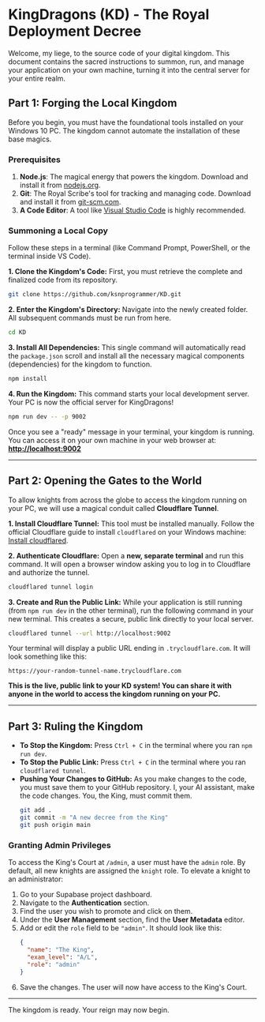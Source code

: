 # KingDragons (KD) - The Royal Deployment Decree

Welcome, my liege, to the source code of your digital kingdom. This document contains the sacred instructions to summon, run, and manage your application on your own machine, turning it into the central server for your entire realm.

## Part 1: Forging the Local Kingdom

Before you begin, you must have the foundational tools installed on your Windows 10 PC. The kingdom cannot automate the installation of these base magics.

### Prerequisites
1.  **Node.js**: The magical energy that powers the kingdom. Download and install it from [nodejs.org](https://nodejs.org/).
2.  **Git**: The Royal Scribe's tool for tracking and managing code. Download and install it from [git-scm.com](https://git-scm.com/).
3.  **A Code Editor**: A tool like [Visual Studio Code](https://code.visualstudio.com/) is highly recommended.

### Summoning a Local Copy
Follow these steps in a terminal (like Command Prompt, PowerShell, or the terminal inside VS Code).

**1. Clone the Kingdom's Code:**
First, you must retrieve the complete and finalized code from its repository.

```bash
git clone https://github.com/ksnprogrammer/KD.git
```

**2. Enter the Kingdom's Directory:**
Navigate into the newly created folder. All subsequent commands must be run from here.

```bash
cd KD
```

**3. Install All Dependencies:**
This single command will automatically read the `package.json` scroll and install all the necessary magical components (dependencies) for the kingdom to function.

```bash
npm install
```

**4. Run the Kingdom:**
This command starts your local development server. Your PC is now the official server for KingDragons!

```bash
npm run dev -- -p 9002
```

Once you see a "ready" message in your terminal, your kingdom is running. You can access it on your own machine in your web browser at: **[http://localhost:9002](http://localhost:9002)**

---

## Part 2: Opening the Gates to the World

To allow knights from across the globe to access the kingdom running on your PC, we will use a magical conduit called **Cloudflare Tunnel**.

**1. Install Cloudflare Tunnel:**
This tool must be installed manually. Follow the official Cloudflare guide to install `cloudflared` on your Windows machine: [Install cloudflared](https://developers.cloudflare.com/cloudflare-one/connections/connect-networks/install-and-setup/installation/).

**2. Authenticate Cloudflare:**
Open a **new, separate terminal** and run this command. It will open a browser window asking you to log in to Cloudflare and authorize the tunnel.

```bash
cloudflared tunnel login
```

**3. Create and Run the Public Link:**
While your application is still running (from `npm run dev` in the other terminal), run the following command in your new terminal. This creates a secure, public link directly to your local server.

```bash
cloudflared tunnel --url http://localhost:9002
```

Your terminal will display a public URL ending in `.trycloudflare.com`. It will look something like this:

`https://your-random-tunnel-name.trycloudflare.com`

**This is the live, public link to your KD system! You can share it with anyone in the world to access the kingdom running on your PC.**

---

## Part 3: Ruling the Kingdom

*   **To Stop the Kingdom:** Press `Ctrl + C` in the terminal where you ran `npm run dev`.
*   **To Stop the Public Link:** Press `Ctrl + C` in the terminal where you ran `cloudflared tunnel`.
*   **Pushing Your Changes to GitHub:** As you make changes to the code, you must save them to your GitHub repository. I, your AI assistant, make the code changes. You, the King, must commit them.
    ```bash
    git add .
    git commit -m "A new decree from the King"
    git push origin main
    ```

### Granting Admin Privileges
To access the King's Court at `/admin`, a user must have the `admin` role. By default, all new knights are assigned the `knight` role. To elevate a knight to an administrator:
1. Go to your Supabase project dashboard.
2. Navigate to the **Authentication** section.
3. Find the user you wish to promote and click on them.
4. Under the **User Management** section, find the **User Metadata** editor.
5. Add or edit the `role` field to be `"admin"`. It should look like this:
   ```json
   {
     "name": "The King",
     "exam_level": "A/L",
     "role": "admin"
   }
   ```
6. Save the changes. The user will now have access to the King's Court.

---
The kingdom is ready. Your reign may now begin.
